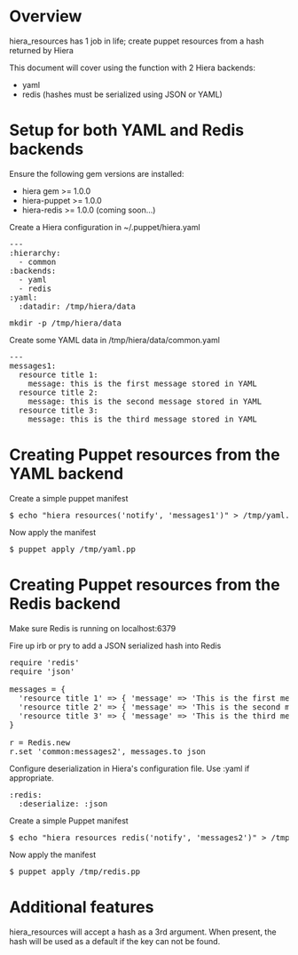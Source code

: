 Overview
========

hiera_resources has 1 job in life; create puppet resources from a hash returned by Hiera

This document will cover using the function with 2 Hiera backends:
  - yaml
  - redis (hashes must be serialized using JSON or YAML)

Setup for both YAML and Redis backends
=======================================

Ensure the following gem versions are installed:

  - hiera gem >= 1.0.0
  - hiera-puppet >= 1.0.0
  - hiera-redis >= 1.0.0 (coming soon...)

Create a Hiera configuration in ~/.puppet/hiera.yaml

<pre>
---
:hierarchy:
  - common
:backends:
  - yaml
  - redis
:yaml:
  :datadir: /tmp/hiera/data
</pre>

<pre>
mkdir -p /tmp/hiera/data
</pre>

Create some YAML data in /tmp/hiera/data/common.yaml

<pre>
---
messages1:
  resource title 1:
    message: this is the first message stored in YAML
  resource title 2:
    message: this is the second message stored in YAML
  resource title 3:
    message: this is the third message stored in YAML
</pre>

Creating Puppet resources from the YAML backend
======================================

Create a simple puppet manifest
<pre>
$ echo "hiera_resources('notify', 'messages1')" > /tmp/yaml.pp
</pre>

Now apply the manifest
<pre>
$ puppet apply /tmp/yaml.pp
</pre>

Creating Puppet resources from the Redis backend
=======================================

Make sure Redis is running on localhost:6379

Fire up irb or pry to add a JSON serialized hash into Redis

<pre>
require 'redis'
require 'json'

messages = {
  'resource title 1' => { 'message' => 'This is the first message stored in Redis.' },
  'resource title 2' => { 'message' => 'This is the second message stored in Redis.' },
  'resource title 3' => { 'message' => 'This is the third message stored in Redis.' }
}

r = Redis.new
r.set 'common:messages2', messages.to_json
</pre>

Configure deserialization in Hiera's configuration file. Use :yaml if
appropriate.
<pre>
:redis:
  :deserialize: :json
</pre>

Create a simple Puppet manifest

<pre>
$ echo "hiera_resources_redis('notify', 'messages2')" > /tmp/redis.pp
</pre>

Now apply the manifest

<pre>
$ puppet apply /tmp/redis.pp
</pre>

Additional features
===================

hiera_resources will accept a hash as a 3rd argument. When present, the hash will be used as a default if the key can not be found.
